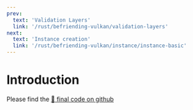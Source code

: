 ```yaml
---
prev:
  text: 'Validation Layers'
  link: '/rust/befriending-vulkan/validation-layers'
next:
  text: 'Instance creation'
  link: '/rust/befriending-vulkan/instance/instance-basic'
---
```


# Introduction

Please find the [:link: final code on github]()
